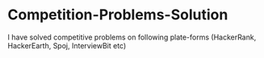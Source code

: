 # Competition-Problems-Solution
I have solved competitive problems on following plate-forms (HackerRank, HackerEarth, Spoj, InterviewBit etc)
